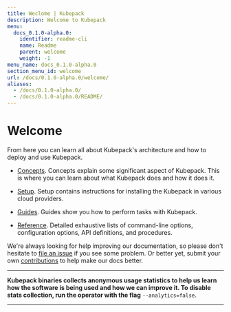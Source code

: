 ```yaml
---
title: Weclome | Kubepack
description: Welcome to Kubepack
menu:
  docs_0.1.0-alpha.0:
    identifier: readme-cli
    name: Readme
    parent: welcome
    weight: -1
menu_name: docs_0.1.0-alpha.0
section_menu_id: welcome
url: /docs/0.1.0-alpha.0/welcome/
aliases:
  - /docs/0.1.0-alpha.0/
  - /docs/0.1.0-alpha.0/README/
---
```


# Welcome

From here you can learn all about Kubepack's architecture and how to deploy and use Kubepack.

- [Concepts](/docs/concepts/). Concepts explain some significant aspect of Kubepack. This is where you can learn about what Kubepack does and how it does it.

- [Setup](/docs/setup/). Setup contains instructions for installing the Kubepack in various cloud providers.

- [Guides](/docs/guides/). Guides show you how to perform tasks with Kubepack.

- [Reference](/docs/reference/). Detailed exhaustive lists of command-line options, configuration options, API definitions, and procedures.

We're always looking for help improving our documentation, so please don't hesitate to [file an issue](https://github.com/kubepack/pack/issues/new) if you see some problem. Or better yet, submit your own [contributions](/docs/CONTRIBUTING.md) to help make our docs better.

---

**Kubepack binaries collects anonymous usage statistics to help us learn how the software is being used and how we can improve it. To disable stats collection, run the operator with the flag** `--analytics=false`.

---
